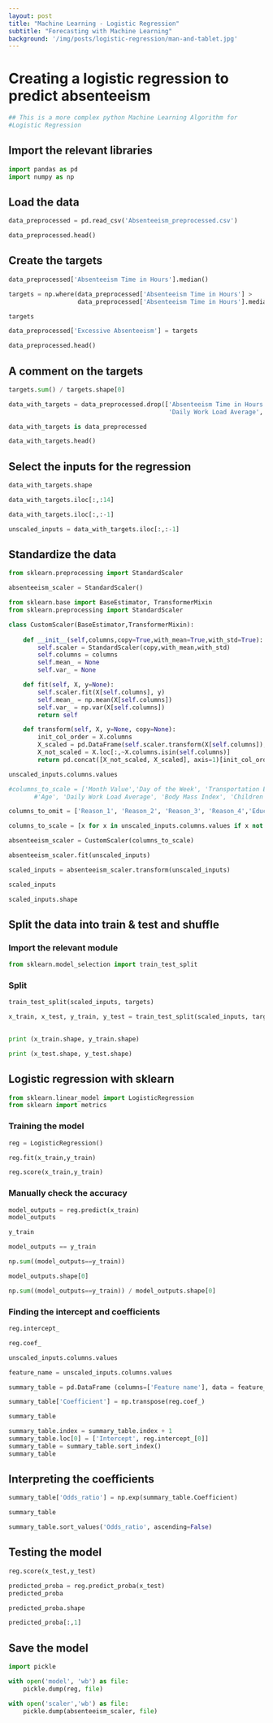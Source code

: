 ```yaml
---
layout: post
title: "Machine Learning - Logistic Regression"
subtitle: "Forecasting with Machine Learning"
background: '/img/posts/logistic-regression/man-and-tablet.jpg'
---
```


# Creating a logistic regression to predict absenteeism


```python
## This is a more complex python Machine Learning Algorithm for 
#Logistic Regression
```
## Import the relevant libraries

```python
import pandas as pd
import numpy as np
```

## Load the data


```python
data_preprocessed = pd.read_csv('Absenteeism_preprocessed.csv')
```


```python
data_preprocessed.head()
```

## Create the targets


```python
data_preprocessed['Absenteeism Time in Hours'].median()
```


```python
targets = np.where(data_preprocessed['Absenteeism Time in Hours'] > 
                   data_preprocessed['Absenteeism Time in Hours'].median(), 1, 0)
```


```python
targets
```


```python
data_preprocessed['Excessive Absenteeism'] = targets
```


```python
data_preprocessed.head()
```

## A comment on the targets


```python
targets.sum() / targets.shape[0]
```


```python
data_with_targets = data_preprocessed.drop(['Absenteeism Time in Hours','Day of the Week',
                                            'Daily Work Load Average','Distance to Work'],axis=1)
```


```python
data_with_targets is data_preprocessed
```


```python
data_with_targets.head()
```

## Select the inputs for the regression


```python
data_with_targets.shape
```


```python
data_with_targets.iloc[:,:14]
```


```python
data_with_targets.iloc[:,:-1]
```


```python
unscaled_inputs = data_with_targets.iloc[:,:-1]
```

## Standardize the data


```python
from sklearn.preprocessing import StandardScaler

absenteeism_scaler = StandardScaler()
```


```python
from sklearn.base import BaseEstimator, TransformerMixin
from sklearn.preprocessing import StandardScaler

class CustomScaler(BaseEstimator,TransformerMixin): 
    
    def __init__(self,columns,copy=True,with_mean=True,with_std=True):
        self.scaler = StandardScaler(copy,with_mean,with_std)
        self.columns = columns
        self.mean_ = None
        self.var_ = None

    def fit(self, X, y=None):
        self.scaler.fit(X[self.columns], y)
        self.mean_ = np.mean(X[self.columns])
        self.var_ = np.var(X[self.columns])
        return self

    def transform(self, X, y=None, copy=None):
        init_col_order = X.columns
        X_scaled = pd.DataFrame(self.scaler.transform(X[self.columns]), columns=self.columns)
        X_not_scaled = X.loc[:,~X.columns.isin(self.columns)]
        return pd.concat([X_not_scaled, X_scaled], axis=1)[init_col_order]
```


```python
unscaled_inputs.columns.values
```


```python
#columns_to_scale = ['Month Value','Day of the Week', 'Transportation Expense', 'Distance to Work',
       #'Age', 'Daily Work Load Average', 'Body Mass Index', 'Children', 'Pet']

columns_to_omit = ['Reason_1', 'Reason_2', 'Reason_3', 'Reason_4','Education']
```


```python
columns_to_scale = [x for x in unscaled_inputs.columns.values if x not in columns_to_omit]
```


```python
absenteeism_scaler = CustomScaler(columns_to_scale)
```


```python
absenteeism_scaler.fit(unscaled_inputs)
```


```python
scaled_inputs = absenteeism_scaler.transform(unscaled_inputs)
```


```python
scaled_inputs
```


```python
scaled_inputs.shape
```

## Split the data into train & test and shuffle

### Import the relevant module


```python
from sklearn.model_selection import train_test_split
```

### Split


```python
train_test_split(scaled_inputs, targets)
```


```python
x_train, x_test, y_train, y_test = train_test_split(scaled_inputs, targets, #train_size = 0.8, 
                                                                            test_size = 0.2, random_state = 20)
```


```python
print (x_train.shape, y_train.shape)
```


```python
print (x_test.shape, y_test.shape)
```

## Logistic regression with sklearn


```python
from sklearn.linear_model import LogisticRegression
from sklearn import metrics
```

### Training the model


```python
reg = LogisticRegression()
```


```python
reg.fit(x_train,y_train)
```


```python
reg.score(x_train,y_train)
```

### Manually check the accuracy


```python
model_outputs = reg.predict(x_train)
model_outputs
```


```python
y_train
```


```python
model_outputs == y_train
```


```python
np.sum((model_outputs==y_train))
```


```python
model_outputs.shape[0]
```


```python
np.sum((model_outputs==y_train)) / model_outputs.shape[0]
```

### Finding the intercept and coefficients


```python
reg.intercept_
```


```python
reg.coef_
```


```python
unscaled_inputs.columns.values
```


```python
feature_name = unscaled_inputs.columns.values
```


```python
summary_table = pd.DataFrame (columns=['Feature name'], data = feature_name)

summary_table['Coefficient'] = np.transpose(reg.coef_)

summary_table
```


```python
summary_table.index = summary_table.index + 1
summary_table.loc[0] = ['Intercept', reg.intercept_[0]]
summary_table = summary_table.sort_index()
summary_table
```

## Interpreting the coefficients


```python
summary_table['Odds_ratio'] = np.exp(summary_table.Coefficient)
```


```python
summary_table
```


```python
summary_table.sort_values('Odds_ratio', ascending=False)
```

## Testing the model


```python
reg.score(x_test,y_test)
```


```python
predicted_proba = reg.predict_proba(x_test)
predicted_proba
```


```python
predicted_proba.shape
```


```python
predicted_proba[:,1]
```

## Save the model


```python
import pickle
```


```python
with open('model', 'wb') as file:
    pickle.dump(reg, file)
```


```python
with open('scaler','wb') as file:
    pickle.dump(absenteeism_scaler, file)
```
